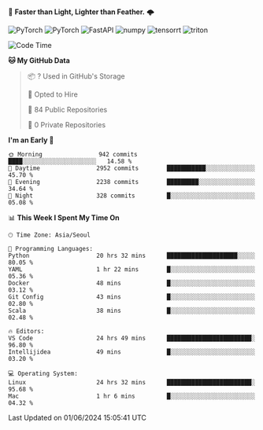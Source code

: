:rocket: **Faster than Light, Lighter than Feather.** 🌩️

  <img alt="PyTorch" src ="https://img.shields.io/badge/PyTorch-EE4C2C.svg?&style=for-the-badge&logo=PyTorch&logoColor=white"/> <img alt="PyTorch" src ="https://img.shields.io/badge/Lightning-792EE5.svg?&style=for-the-badge&logo=PyTorch Lightning&logoColor=white"/> <img alt="FastAPI" src ="https://img.shields.io/badge/FastAPI-3E8E84.svg?&style=for-the-badge&logo=FastAPI&logoColor=white"/> <img alt="numpy" src ="https://img.shields.io/badge/NumPy-013243.svg?&style=for-the-badge&logo=NumPy&logoColor=white"/> <img alt="tensorrt" src ="https://img.shields.io/badge/TensorRT-76B900.svg?&style=for-the-badge&logo=nvidia&logoColor=white"/> <img alt="triton" src ="https://img.shields.io/badge/Triton-76B900.svg?&style=for-the-badge&logo=nvidia&logoColor=white"/>

<!--START_SECTION:waka-->
![Code Time](http://img.shields.io/badge/Code%20Time-406%20hrs%2028%20mins-blue)

**🐱 My GitHub Data** 

> 📦 ? Used in GitHub's Storage 
 > 
> 💼 Opted to Hire
 > 
> 📜 84 Public Repositories 
 > 
> 🔑 0 Private Repositories 
 > 
**I'm an Early 🐤** 

```text
🌞 Morning                942 commits         ████░░░░░░░░░░░░░░░░░░░░░   14.58 % 
🌆 Daytime                2952 commits        ███████████░░░░░░░░░░░░░░   45.70 % 
🌃 Evening                2238 commits        █████████░░░░░░░░░░░░░░░░   34.64 % 
🌙 Night                  328 commits         █░░░░░░░░░░░░░░░░░░░░░░░░   05.08 % 
```


📊 **This Week I Spent My Time On** 

```text
🕑︎ Time Zone: Asia/Seoul

💬 Programming Languages: 
Python                   20 hrs 32 mins      ████████████████████░░░░░   80.05 % 
YAML                     1 hr 22 mins        █░░░░░░░░░░░░░░░░░░░░░░░░   05.36 % 
Docker                   48 mins             █░░░░░░░░░░░░░░░░░░░░░░░░   03.12 % 
Git Config               43 mins             █░░░░░░░░░░░░░░░░░░░░░░░░   02.80 % 
Scala                    38 mins             █░░░░░░░░░░░░░░░░░░░░░░░░   02.48 % 

🔥 Editors: 
VS Code                  24 hrs 49 mins      ████████████████████████░   96.80 % 
Intellijidea             49 mins             █░░░░░░░░░░░░░░░░░░░░░░░░   03.20 % 

💻 Operating System: 
Linux                    24 hrs 32 mins      ████████████████████████░   95.68 % 
Mac                      1 hr 6 mins         █░░░░░░░░░░░░░░░░░░░░░░░░   04.32 % 
```


 Last Updated on 01/06/2024 15:05:41 UTC
<!--END_SECTION:waka-->
